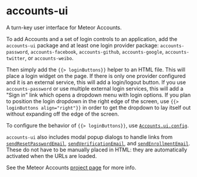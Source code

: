 # accounts-ui

A turn-key user interface for Meteor Accounts.

To add Accounts and a set of login controls to an application, add the
`accounts-ui` package and at least one login provider package:
`accounts-password`, `accounts-facebook`, `accounts-github`,
`accounts-google`, `accounts-twitter`, or `accounts-weibo`.

Then simply add the `{{> loginButtons}}` helper to an HTML file. This
will place a login widget on the page. If there is only one provider configured
and it is an external service, this will add a login/logout button. If you use
`accounts-password` or use multiple external login services, this will add
a "Sign in" link which opens a dropdown menu with login options. If you plan to
position the login dropdown in the right edge of the screen, use
`{{> loginButtons align="right"}}` in order to get the dropdown to lay
itself out without expanding off the edge of the screen.

To configure the behavior of `{{> loginButtons}}`, use
[`Accounts.ui.config`](http://docs.meteor.com/#accounts_ui_config).

`accounts-ui` also includes modal popup dialogs to handle links from
[`sendResetPasswordEmail`](http://docs.meteor.com/#accounts_sendresetpasswordemail), [`sendVerificationEmail`](http://docs.meteor.com/#accounts_sendverificationemail),
and [`sendEnrollmentEmail`](http://docs.meteor.com/#accounts_sendenrollmentemail). These
do not have to be manually placed in HTML: they are automatically activated
when the URLs are loaded.

See the Meteor Accounts [project page](https://www.meteor.com/accounts) for more info.